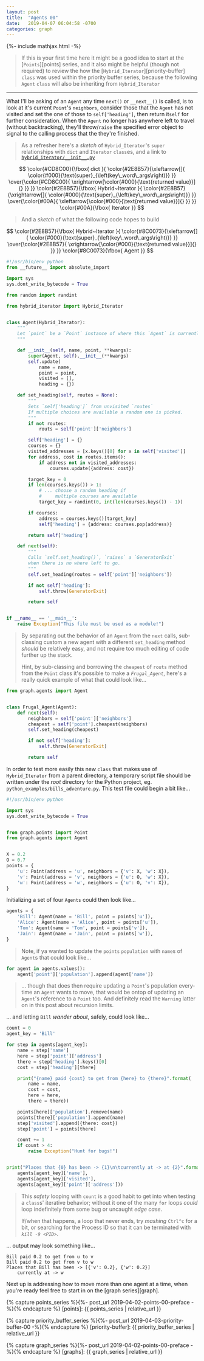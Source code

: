```yaml
---
layout: post
title:  "Agents 00"
date:   2019-04-07 06:04:58 -0700
categories: graph
---
```

{%- include mathjax.html -%}


> If this is your first time here it might be a good idea to start at the [`Points`][points] series, and it also might be helpful (though not required) to review the how the [`Hybrid_Iterator`][priority-buffer] `class` was used within the priority buffer series, because the following `Agent` `class` will also be inheriting from `Hybrid_Iterator`

___


What I'll be asking of an `Agent` any time `next()` or `__next__()` is called, is to look at it's current `Point`'s `neighbors`, consider those that the `Agent` has not visited and set the one of those to `self['heading']`, then return it`self` for further consideration. When the `Agent` no longer has anywhere left to travel (without backtracking), they'll throw/`raise` the specified error object to signal to the calling process that the they're finished.


> As a refresher here's a _sketch_ of `Hybrid_Iterator`'s `super` relationships with `dict` and `Iterator` `class`es, and a link to [`hybrid_iterator/__init__.py`](https://github.com/S0AndS0/python-graph-theory/blob/647903d1412df513f4f030b963e4b25d0ec3255e/python_examples/hybrid_iterator/__init__.py)


$$
\color{#CD8C00}{\fbox{ dict }{
  \color{#2E8B57}{\xleftarrow[]{
    \color{#000}{\text{super}_{\left(key\_word\_args\right)}}
  }}
  \over{\color{#CD8C00}{
    \xrightarrow[\color{#000}{\text{returned value}}]{}
  }}
}}
\color{#2E8B57}{\fbox{ Hybrid~Iterator }{
  \color{#2E8B57}{\xrightarrow[]{
    \color{#000}{\text{super}_{\left(key\_word\_args\right)}}
  }}
  \over{\color{#00A}{
    \xleftarrow[\color{#000}{\text{returned value}}]{}
  }}
}}
\color{#00A}{\fbox{ Iterator }}
$$

> And a _sketch_ of what the following code hopes to build

$$
\color{#2E8B57}{\fbox{ Hybrid~Iterator }{
  \color{#8C0073}{\xleftarrow[]{
    \color{#000}{\text{super}_{\left(key\_word\_args\right)}}
  }}
  \over{\color{#2E8B57}{
    \xrightarrow[\color{#000}{\text{returned value}}]{}
  }}
}}
\color{#8C0073}{\fbox{ Agent }}
$$



```python
#!/usr/bin/env python
from __future__ import absolute_import

import sys
sys.dont_write_bytecode = True

from random import randint

from hybrid_iterator import Hybrid_Iterator


class Agent(Hybrid_Iterator):
    """
    Let `point` be a `Point` instance of where this `Agent` is currently
    """

    def __init__(self, name, point, **kwargs):
        super(Agent, self).__init__(**kwargs)
        self.update(
            name = name,
            point = point,
            visited = [],
            heading = {})

    def set_heading(self, routes = None):
        """
        Sets `self['heading']` from unvisited `routes`
        If multiple choices are available a random one is picked.
        """
        if not routes:
            routs = self['point']['neighbors']

        self['heading'] = {}
        courses = {}
        visited_addresses = [x.keys()[0] for x in self['visited']]
        for address, cost in routes.items():
            if address not in visited_addresses:
                courses.update({address: cost})

        target_key = 0
        if len(courses.keys()) > 1:
            # ... choose a random heading if
            #     multiple courses are available
            target_key = randint(0, int(len(courses.keys()) - 1))

        if courses:
            address = courses.keys()[target_key]
            self['heading'] = {address: courses.pop(address)}

        return self['heading']

    def next(self):
        """
        Calls `self.set_heading()`, `raises` a `GeneratorExit`
        when there is no where left to go.
        """
        self.set_heading(routes = self['point']['neighbors'])

        if not self['heading']:
            self.throw(GeneratorExit)

        return self


if __name__ == '__main__':
    raise Exception("This file must be used as a module!")
```


> By separating out the behavior of an `Agent` from the `next` calls, sub-classing custom a new agent with a different `set_heading` method _should_ be relatively easy, and not require too much editing of code further up the stack.
>
> Hint, by sub-classing and borrowing the `cheapest` of `routs` method from the `Point` class it's possible to make a _`Frugal_Agent`_, here's a really quick example of what that could look like...


```python
from graph.agents import Agent


class Frugal_Agent(Agent):
    def next(self):
        neighbors = self['point']['neighbors']
        cheapest = self['point'].cheapest(neighbors)
        self.set_heading(cheapest)

        if not self['heading']:
            self.throw(GeneratorExit)

        return self
```


In order to test more easily this new `class` that makes use of `Hybrid_Iterator` from a parent directory, a temporary script file should be written under the _root_ directory for the Python project, eg. `python_examples/bills_adventure.py`. This test file could begin a bit like...


```python
#!/usr/bin/env python

import sys
sys.dont_write_bytecode = True


from graph.points import Point
from graph.agents import Agent


X = 0.2
O = 0.7
points = {
    'u': Point(address = 'u', neighbors = {'v': X, 'w': X}),
    'v': Point(address = 'v', neighbors = {'u': O, 'w': X}),
    'w': Point(address = 'w', neighbors = {'u': O, 'v': X}),
}
```

Initializing a set of four `Agents` could then look like...


```python
agents = {
    'Bill': Agent(name = 'Bill', point = points['u']),
    'Alice': Agent(name = 'Alice', point = points['u']),
    'Tom': Agent(name = 'Tom', point = points['v']),
    'Jain': Agent(name = 'Jain', point = points['w']),
}
```


> Note, if ya wanted to update the `points` `population` with `name`s of `Agent`s that could look like...


```python
for agent in agents.values():
    agent['point']['population'].append(agent['name'])
```


> ... though that does then require updating a `Point`'s population every-time an `Agent` wants to move, that would be ontop of updating an `Agent`'s reference to a `Point` too. And definitely read the `Warning` latter on in this post about recursion limits.


... and letting `Bill` _wander about_, safely, could look like...


```python
count = 0
agent_key = 'Bill'

for step in agents[agent_key]:
    name = step['name']
    here = step['point']['address']
    there = step['heading'].keys()[0]
    cost = step['heading'][there]

    print("{name} paid {cost} to get from {here} to {there}".format(
        name = name,
        cost = cost,
        here = here,
        there = there))

    points[here]['population'].remove(name)
    points[there]['population'].append(name)
    step['visited'].append({there: cost})
    step['point'] = points[there]

    count += 1
    if count > 4:
        raise Exception("Hunt for bugs!")


print("Places that {0} has been -> {1}\n\tcurrently at -> at {2}".format(
    agents[agent_key]['name'],
    agents[agent_key]['visited'],
    agents[agent_key]['point']['address']))
```


> This _safety_ looping with `count` is a good habit to get into when testing a `class`s' iterative behavior; without it one of the many `for` loops _could_ loop indefinitely from some bug or uncaught _edge case_.
>
> If/when that happens, a loop that never ends, try _mashing_ `Ctrl^c` for a bit, or searching for the Process ID so that it can be terminated with _`kill -9 <PID>`_.


... output may look something like...


```
Bill paid 0.2 to get from u to v
Bill paid 0.2 to get from v to w
Places that Bill has been -> [{'v': 0.2}, {'w': 0.2}]
    currently at -> w
```


Next up is addressing how to move more than one agent at a time, when you're ready feel free to start in on the [graph series][graph].


{% capture points_series %}{%- post_url 2019-04-02-points-00-preface -%}{% endcapture %}
[points]: {{ points_series | relative_url }}

{% capture priority_buffer_series %}{%- post_url 2019-04-03-priority-buffer-00 -%}{% endcapture %}
[priority-buffer]: {{ priority_buffer_series | relative_url }}

{% capture graph_series %}{%- post_url 2019-04-02-points-00-preface -%}{% endcapture %}
[graphs]: {{ graph_series | relative_url }}
